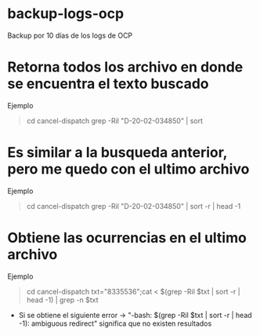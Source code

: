 # backup-logs-ocp
Backup por 10 días de los logs de OCP


# Retorna todos los archivo en donde se encuentra el texto buscado

Ejemplo
> cd cancel-dispatch
> grep -Ril "D-20-02-034850" | sort

# Es similar a la busqueda anterior, pero me quedo con el ultimo archivo

Ejemplo
> cd cancel-dispatch
> grep -Ril "D-20-02-034850" | sort -r | head -1

# Obtiene las ocurrencias en el ultimo archivo

Ejemplo
> cd cancel-dispatch
> txt="8335536";cat < $(grep -Ril $txt | sort -r | head -1) | grep -n $txt

* Si se obtiene el siguiente error -> "-bash: $(grep -Ril $txt | sort -r | head -1): ambiguous redirect" significa que no existen resultados